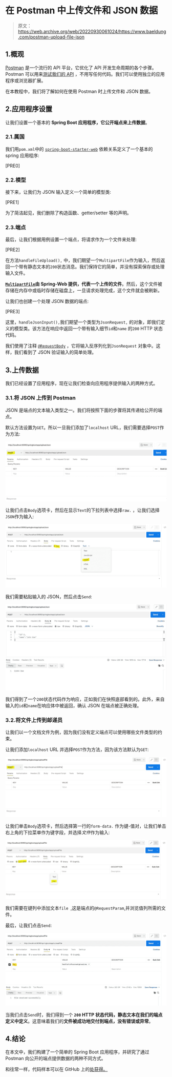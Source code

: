 # 在 Postman 中上传文件和 JSON 数据

> 原文：<https://web.archive.org/web/20220930061024/https://www.baeldung.com/postman-upload-file-json>

## 1.概观

[Postman](/web/20221228100122/https://www.baeldung.com/tag/postman) 是一个流行的 API 平台，它优化了 API 开发生命周期的各个步骤。Postman 可以用来[测试我们的 API](/web/20221228100122/https://www.baeldung.com/postman-testing-collections) ，不用写任何代码。我们可以使用独立的应用程序或浏览器扩展。

在本教程中，我们将了解如何在使用 Postman 时上传文件和 JSON 数据。

## 2.应用程序设置

让我们设置一个基本的 **Spring Boot 应用程序，它公开端点来上传数据**。

### 2.1.属国

我们用`pom.xml`中的 [`spring-boot-starter-web`](https://web.archive.org/web/20221228100122/https://mvnrepository.com/artifact/org.springframework.boot/spring-boot-starter-web) 依赖关系定义了一个基本的 spring 应用程序:

[PRE0]

### 2.2.模型

接下来，让我们为 JSON 输入定义一个简单的模型类:

[PRE1]

为了简洁起见，我们删除了构造函数、getter/setter 等的声明。

### 2.3.端点

最后，让我们根据用例设置一个端点，将请求作为一个文件来处理:

[PRE2]

在方法`handleFileUpload(),` 中，我们期望一个`MultipartFile`作为输入，然后返回一个带有静态文本的`200`状态消息。我们保持它的简单，并没有探索保存或处理输入文件。

**[`MultipartFile`](/web/20221228100122/https://www.baeldung.com/sprint-boot-multipart-requests)由 Spring-Web 提供，代表一个上传的文件**。然后，这个文件被存储在内存中或临时存储在磁盘上，一旦请求处理完成，这个文件就会被刷新。

让我们也创建一个处理 JSON 数据的端点:

[PRE3]

这里，`handleJsonInput(),`我们期望一个类型为`JsonRequest,` 的对象，即我们定义的模型类。该方法在响应中返回一个带有输入细节`id`和`name` 的`200` HTTP 状态代码。

我们使用了注释 [`@RequestBody`](/web/20221228100122/https://www.baeldung.com/spring-request-response-body) ，它将输入反序列化到`JsonRequest` 对象中。这样，我们看到了 JSON 验证输入的简单处理。

## 3.上传数据

我们已经设置了应用程序，现在让我们检查向应用程序提供输入的两种方式。

### 3.1.将 JSON 上传到 Postman

JSON 是端点的文本输入类型之一。我们将按照下面的步骤将其传递给公开的端点。

默认方法设置为`GET`。所以一旦我们添加了`localhost` URL，我们需要选择`POST`作为方法:

[![JsonStep1](img/34a6341764adb804ab00f90eb938e7f4.png)](/web/20221228100122/https://www.baeldung.com/wp-content/uploads/2022/10/JsonStep1.jpg)

让我们点击`Body`选项卡，然后在显示`Text`的下拉列表中选择`raw.` ，让我们选择`JSON`作为输入:

[![JsonStep2](img/6f37463e3792ad2284473ffbf478a020.png)](/web/20221228100122/https://www.baeldung.com/wp-content/uploads/2022/10/JsonStep2.jpg)

我们需要粘贴输入的 JSON，然后点击`Send`:

[![JsonStep3](img/272a50b0780ea5c26c3efc3447896afa.png)](/web/20221228100122/https://www.baeldung.com/wp-content/uploads/2022/10/JsonStep3.jpg)

我们得到了一个`200`状态代码作为响应，正如我们在快照底部看到的。此外，来自输入的`id`和`name`在响应体中被返回，确认 JSON 在端点被正确处理。

### 3.2.将文件上传到邮递员

让我们以一个文档文件为例，因为我们没有定义端点可以使用哪些文件类型的约束。

让我们添加`localhost` URL 并选择`POST`作为方法，因为该方法默认为`GET`:

[![FileUploadStep1](img/6887a87d308e349ff4458ad7423949e6.png)](/web/20221228100122/https://www.baeldung.com/wp-content/uploads/2022/10/FileUploadStep1.jpg)

让我们单击`Body`选项卡，然后选择第一行的`form-data.` 作为键-值对，让我们单击右上角的下拉菜单作为键字段，并选择*文件*作为输入:

[![FileUploadStep2](img/43d1a0aa0629c318df5187341d5f5ee8.png)](/web/20221228100122/https://www.baeldung.com/wp-content/uploads/2022/10/FileUploadStep2.jpg)

我们需要在键列中添加文本`file `,这是端点的`@RequestParam`,并浏览值列所需的文件。

最后，让我们点击`Send`:

[![FileUploadStep3](img/522a522bf975ec8395e5e676e4c0e36a.png)](/web/20221228100122/https://www.baeldung.com/wp-content/uploads/2022/10/FileUploadStep3.jpg)

当我们点击`Send`时，我们得到一个 **`200` HTTP 状态代码，静态文本在我们的端点定义中定义**。这意味着我们的**文件被成功地交付到端点，没有错误或异常**。

## 4.结论

在本文中，我们构建了一个简单的 Spring Boot 应用程序，并研究了通过 Postman 向公开的端点提供数据的两种不同方式。

和往常一样，代码样本可以在 GitHub 上的[处获得。](https://web.archive.org/web/20221228100122/https://github.com/eugenp/tutorials/tree/master/spring-boot-modules/spring-boot-mvc-4)